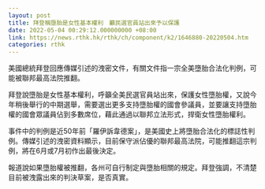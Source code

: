 ```yaml
---
layout: post
title: 拜登稱墮胎是女性基本權利　籲民選官員站出來予以保護
date: 2022-05-04 00:29:12.000000000 +08:00
link: https://news.rthk.hk/rthk/ch/component/k2/1646880-20220504.htm
categories: rthk
---
```


美國總統拜登回應傳媒引述的洩密文件，有關文件指一宗全美墮胎合法化判例，可能被聯邦最高法院推翻。

拜登說墮胎是女性基本權利，呼籲全美民選官員站出來，保護女性墮胎權，又說今年稍後舉行的中期選舉，需要選出更多支持墮胎權的國會參議員，並要讓支持墮胎權的國會眾議員佔到多數席位，藉此通過以聯邦立法形式，捍衛女性墮胎權利。

事件中的判例是近50年前「羅伊訴韋德案」，是美國史上將墮胎合法化的標誌性判例。傳媒引述的洩密資料顯示，目前保守派佔優的聯邦最高法院，可能推翻這宗判例，將在6月或7月初作出最後決定。

報道說如果墮胎權被推翻，各州可自行制定與墮胎相關的規定。拜登強調，不清楚目前被洩露出來的判決草案，是否真實。
